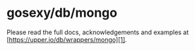 # gosexy/db/mongo

Please read the full docs, acknowledgements and examples at
[https://upper.io/db/wrappers/mongo][1].

[1]: https://upper.io/db/wrappers/mongo
